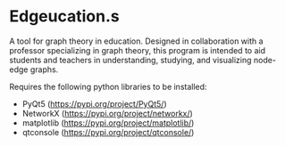 # Edgeucation.s
A tool for graph theory in education. Designed in collaboration with a professor specializing in graph theory, this program is intended to aid students and teachers in understanding, studying, and visualizing node-edge graphs.

Requires the following python libraries to be installed:
 - PyQt5 (https://pypi.org/project/PyQt5/)
 - NetworkX (https://pypi.org/project/networkx/)
 - matplotlib (https://pypi.org/project/matplotlib/)
 - qtconsole (https://pypi.org/project/qtconsole/)
